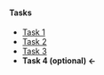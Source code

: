 #### Tasks ####

* [Task 1](./task-1.md)
* [Task 2](./task-2.md)
* [Task 3](./task-3.md)
* **Task 4 (optional) <-**
